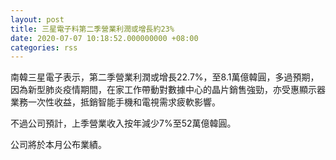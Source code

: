 ```yaml
---
layout: post
title: 三星電子料第二季營業利潤或增長約23%
date: 2020-07-07 10:18:52.000000000 +08:00
categories: rss
---
```


南韓三星電子表示，第二季營業利潤或增長22.7%，至8.1萬億韓圓，多過預期，因為新型肺炎疫情期間，在家工作帶動對數據中心的晶片銷售強勁，亦受惠顯示器業務一次性收益，抵銷智能手機和電視需求疲軟影響。

不過公司預計，上季營業收入按年減少7%至52萬億韓圓。

公司將於本月公布業績。
